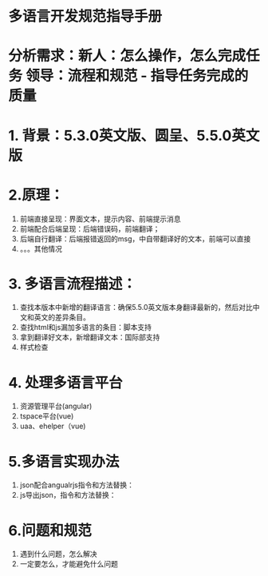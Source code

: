 # 多语言开发规范指导手册

# 分析需求：新人：怎么操作，怎么完成任务 领导：流程和规范 - 指导任务完成的质量

# 1. 背景：5.3.0英文版、圆呈、5.5.0英文版

# 2.原理：

1. 前端直接呈现：界面文本，提示内容、前端提示消息
2. 前端配合后端呈现：后端错误码，前端翻译；
3. ​​后端自行翻译：后端报错返回的msg，中自带翻译好的文本，前端可以直接
4. 。。。其他情况

# 3. 多语言流程描述：

1. 查找本版本中新增的翻译语言：确保5.5.0英文版本身翻译最新的，然后对比中文和英文的差异条目。
2. 查找html和js漏加多语言的条目：脚本支持
3. 拿到翻译好文本，新增翻译文本：国际部支持
4. 样式检查

# 4. 处理多语言平台

1. 资源管理平台(angular)
2. tspace平台(vue)
3. uaa、ehelper（vue)

# 5.多语言实现办法

1. json配合angualrjs指令和方法替换：
2. js导出json，指令和方法替换：

# 6.问题和规范

1. 遇到什么问题，怎么解决
2. 一定要怎么，才能避免什么问题
